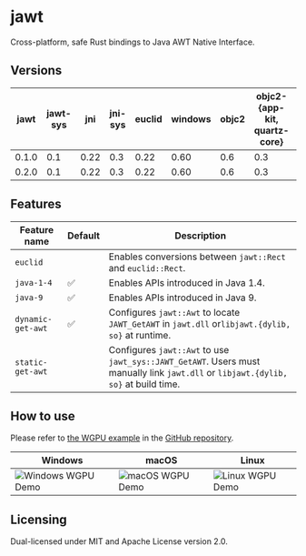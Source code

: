 # jawt

Cross-platform, safe Rust bindings to Java AWT Native Interface.

## Versions

| jawt  | jawt-sys | jni  | jni-sys | euclid | windows | objc2 | objc2-{app-kit, quartz-core} | x11-dl | MSRV |
| ----- | -------- | ---- | ------- | ------ | ------- | ----- | ---------------------------- | ------ | ---- |
| 0.1.0 | 0.1      | 0.22 | 0.3     | 0.22   | 0.60    | 0.6   | 0.3                          | 0.2    | 1.74 |
| 0.2.0 | 0.1      | 0.22 | 0.3     | 0.22   | 0.60    | 0.6   | 0.3                          | 0.2    | 1.74 |

## Features

| Feature name      | Default | Description                                                                                                                        |
| ----------------- | ------- | ---------------------------------------------------------------------------------------------------------------------------------- |
| `euclid`          |         | Enables conversions between `jawt::Rect` and `euclid::Rect`.                                                                       |
| `java-1-4`        | ✅      | Enables APIs introduced in Java 1.4.                                                                                               |
| `java-9`          | ✅      | Enables APIs introduced in Java 9.                                                                                                 |
| `dynamic-get-awt` | ✅      | Configures `jawt::Awt` to locate `JAWT_GetAWT` in `jawt.dll` or`libjawt.{dylib, so}` at runtime.                                   |
| `static-get-awt`  |         | Configures `jawt::Awt` to use `jawt_sys::JAWT_GetAWT`. Users must manually link `jawt.dll` or `libjawt.{dylib, so}` at build time. |

## How to use

Please refer to [the WGPU example](https://github.com/gobley/jawt/tree/main/jawt-tests) in the [GitHub repository](https://github.com/gobley/jawt).

| Windows              | macOS              | Linux              |
| -------------------- | ------------------ | ------------------ |
| ![Windows WGPU Demo] | ![macOS WGPU Demo] | ![Linux WGPU Demo] |

[Windows WGPU Demo]: https://raw.githubusercontent.com/gobley/jawt/refs/tags/jawt-v0.2.0/images/windows.png
[macOS WGPU Demo]: https://raw.githubusercontent.com/gobley/jawt/refs/tags/jawt-v0.2.0/images/macos.png
[Linux WGPU Demo]: https://raw.githubusercontent.com/gobley/jawt/refs/tags/jawt-v0.2.0/images/linux.png

## Licensing

Dual-licensed under MIT and Apache License version 2.0.
